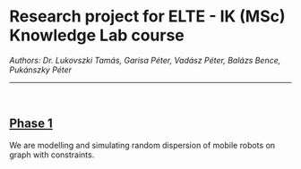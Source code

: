 # Research project for ELTE - IK (MSc) Knowledge Lab course
*Authors: Dr. Lukovszki Tamás, Garisa Péter, Vadász Péter, Balázs Bence, Pukánszky Péter*
<hr>
<br>

## <u>Phase 1</u>

We are modelling and simulating random dispersion of mobile robots on graph with constraints.
